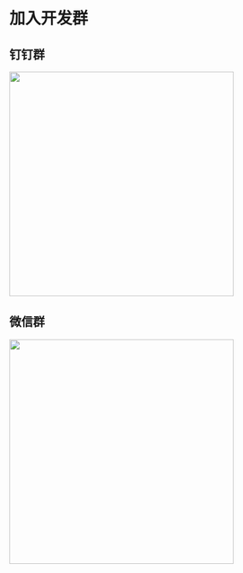# 加入开发群
## 钉钉群
<img src="https://github.com/beego-dev/beego-website/blob/master/docs/assets/dingding.jpeg?raw=true" width="400" align="middle" />

## 微信群
<img src="https://github.com/beego-dev/beego-website/blob/master/docs/assets/wechat.png?raw=true" width="400" align="middle" />